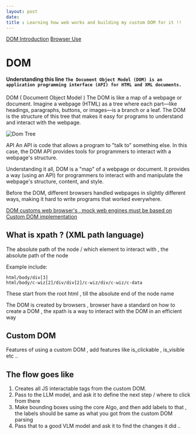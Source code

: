 ```yaml
---
layout: post
date: 
title : Learning how web works and building my custom DOM for it !! 
---
```


[DOM Introduction](https://www.w3.org/TR/REC-DOM-Level-1/introduction.html)
[Browser Use](https://github.com/browser-use/browser-use)


# DOM
#### Understanding this line `The Document Object Model (DOM) is an application programming interface (API) for HTML and XML documents. `

DOM ( Document Object Model )
The DOM is like a map of a webpage or document. Imagine a webpage (HTML) as a tree where each part—like headings, paragraphs, buttons, or images—is a branch or a leaf. The DOM is the structure of this tree that makes it easy for programs to understand and interact with the webpage.

![Dom Tree](https://www.w3.org/TR/REC-DOM-Level-1/images/table.gif)

API 
An API is code that allows a program to "talk to" something else. In this case, the DOM API provides tools for programmers to interact with a webpage's structure.

Understanding it all, 
DOM is a "map" of a webpage or document. It provides a way (using an API) for programmers to interact with and manipulate the webpage's structure, content, and style.


Before the DOM, different browsers handled webpages in slightly different ways, making it hard to write programs that worked everywhere.

[DOM customs web browser's , mock web engines must be based on](https://www.w3.org/TR/REC-DOM-Level-1/level-one-core.html)
[Custom DOM implementation](https://github.com/browser-use/browser-use/blob/main/browser_use/dom/buildDomTree.js)

## What is xpath ? (XML path language) 
The absolute path of the node / which element to interact with , the absolute path of the node 

Example include: 

```xpath
html/body/div[3]
html/body/c-wiz[2]/div/div[2]/c-wiz/div/c-wiz/c-data
```

These start from the root html , till the absolute end of the node name 

The DOM is created by browsers , browser have a standard on how to create a DOM , the xpath is a way to interact with the DOM in an efficient way  

## Custom DOM 

Features of using a custom DOM , 
add features like is_clickable , is_visible etc .. 


## The flow goes like

1. Creates all JS interactable tags from the custom DOM. 
2. Pass to the LLM model, and ask it to define the next step / where to click from there
3. Make bounding boxes using the core Algo, and then add labels to that , the labels should be same as what you got from the custom DOM parsing
4. Pass that to a good VLM model and ask it to find the changes it did ..       








